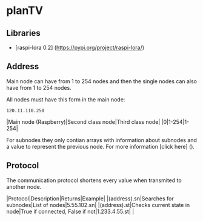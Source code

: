 # planTV

## Libraries
- [raspi-lora 0.2] (https://pypi.org/project/raspi-lora/)

## Address
Main node can have from 1 to 254 nodes and then the single nodes can also have from 1 to 254 nodes.


All nodes must have this form in the main node:

```
120.11.110.250
```

|Main node (Raspberry)|Second class node|Third class node|
|0|1-254|1-254|

For subnodes they only contian arrays with information about subnodes and a value to represent the previous node. For more information [click here] ().

## Protocol

The communication protocol shortens every value when transmited to another node.

|Protocol|Description|Returns|Example|
|(address).sn|Searches for subnodes|List of nodes|5.55.102.sn|
|(address).st|Checks current state in node|True if connected, False if not|1.233.4.55.st|
|

